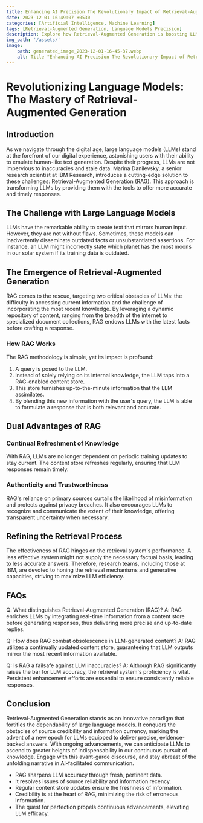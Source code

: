 ```yaml
---
title: Enhancing AI Precision The Revolutionary Impact of Retrieval-Augmented Generation on LLMs
date: 2023-12-01 16:49:07 +0530
categories: [Artificial Intelligence, Machine Learning]
tags: [Retrieval-Augmented Generation, Language Models Precision]
description: Explore how Retrieval-Augmented Generation is boosting LLMs' precision. Uncover the transformative role of RAG in delivering accurate, up-to-date AI responses.
img_path: '/assets/'
image:
    path: generated_image_2023-12-01-16-45-37.webp
    alt: Title "Enhancing AI Precision The Revolutionary Impact of Retrieval-Augmented Generation on LLMs"
---
```


# Revolutionizing Language Models: The Mastery of Retrieval-Augmented Generation


## Introduction
As we navigate through the digital age, large language models (LLMs) stand at the forefront of our digital experience, astonishing users with their ability to emulate human-like text generation. Despite their progress, LLMs are not impervious to inaccuracies and stale data. Marina Danilevsky, a senior research scientist at IBM Research, introduces a cutting-edge solution to these challenges: Retrieval-Augmented Generation (RAG). This approach is transforming LLMs by providing them with the tools to offer more accurate and timely responses.

## The Challenge with Large Language Models
LLMs have the remarkable ability to create text that mirrors human input. However, they are not without flaws. Sometimes, these models can inadvertently disseminate outdated facts or unsubstantiated assertions. For instance, an LLM might incorrectly state which planet has the most moons in our solar system if its training data is outdated.

## The Emergence of Retrieval-Augmented Generation
RAG comes to the rescue, targeting two critical obstacles of LLMs: the difficulty in accessing current information and the challenge of incorporating the most recent knowledge. By leveraging a dynamic repository of content, ranging from the breadth of the internet to specialized document collections, RAG endows LLMs with the latest facts before crafting a response.

### How RAG Works
The RAG methodology is simple, yet its impact is profound:
1. A query is posed to the LLM.
2. Instead of solely relying on its internal knowledge, the LLM taps into a RAG-enabled content store.
3. This store furnishes up-to-the-minute information that the LLM assimilates.
4. By blending this new information with the user's query, the LLM is able to formulate a response that is both relevant and accurate.

## Dual Advantages of RAG
### Continual Refreshment of Knowledge
With RAG, LLMs are no longer dependent on periodic training updates to stay current. The content store refreshes regularly, ensuring that LLM responses remain timely.

### Authenticity and Trustworthiness
RAG's reliance on primary sources curtails the likelihood of misinformation and protects against privacy breaches. It also encourages LLMs to recognize and communicate the extent of their knowledge, offering transparent uncertainty when necessary.

## Refining the Retrieval Process
The effectiveness of RAG hinges on the retrieval system's performance. A less effective system might not supply the necessary factual basis, leading to less accurate answers. Therefore, research teams, including those at IBM, are devoted to honing the retrieval mechanisms and generative capacities, striving to maximize LLM efficiency.

## FAQs
Q: What distinguishes Retrieval-Augmented Generation (RAG)?
A: RAG enriches LLMs by integrating real-time information from a content store before generating responses, thus delivering more precise and up-to-date replies.

Q: How does RAG combat obsolescence in LLM-generated content?
A: RAG utilizes a continually updated content store, guaranteeing that LLM outputs mirror the most recent information available.

Q: Is RAG a failsafe against LLM inaccuracies?
A: Although RAG significantly raises the bar for LLM accuracy, the retrieval system's proficiency is vital. Persistent enhancement efforts are essential to ensure consistently reliable responses.

## Conclusion
Retrieval-Augmented Generation stands as an innovative paradigm that fortifies the dependability of large language models. It conquers the obstacles of source credibility and information currency, marking the advent of a new epoch for LLMs equipped to deliver precise, evidence-backed answers. With ongoing advancements, we can anticipate LLMs to ascend to greater heights of indispensability in our continuous pursuit of knowledge. Engage with this avant-garde discourse, and stay abreast of the unfolding narrative in AI-facilitated communication.

- RAG sharpens LLM accuracy through fresh, pertinent data.
- It resolves issues of source reliability and information recency.
- Regular content store updates ensure the freshness of information.
- Credibility is at the heart of RAG, minimizing the risk of erroneous information.
- The quest for perfection propels continuous advancements, elevating LLM efficacy.
